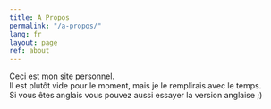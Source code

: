 ```yaml
---
title: A Propos
permalink: "/a-propos/"
lang: fr
layout: page
ref: about
---
```


Ceci est mon site personnel. <br/>
Il est plutôt vide pour le moment, mais je le remplirais avec le temps. <br/>
Si vous êtes anglais vous pouvez aussi essayer la version anglaise ;) <br/>